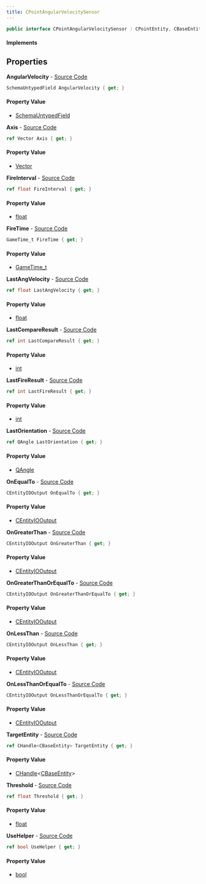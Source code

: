 ```yaml
---
title: CPointAngularVelocitySensor
---
```


```csharp
public interface CPointAngularVelocitySensor : CPointEntity, CBaseEntity, CEntityInstance, ISchemaClass<CEntityInstance>, ISchemaClass<CBaseEntity>, ISchemaClass<CPointEntity>, ISchemaClass<CPointAngularVelocitySensor>, ISchemaField, ISchemaClass, INativeHandle
```

#### Implements

## Properties

**AngularVelocity** - [Source Code](https://github.com/swiftly-solution/swiftlys2/blob/main/managed/src/SwiftlyS2.Generated/Schemas/Interfaces/CPointAngularVelocitySensor.cs#L37)

```csharp
SchemaUntypedField AngularVelocity { get; }
```

#### Property Value

- [SchemaUntypedField](/docs/api/shared/schemas/schemauntypedfield)

**Axis** - [Source Code](https://github.com/swiftly-solution/swiftlys2/blob/main/managed/src/SwiftlyS2.Generated/Schemas/Interfaces/CPointAngularVelocitySensor.cs#L32)

```csharp
ref Vector Axis { get; }
```

#### Property Value

- [Vector](/docs/api/shared/natives/vector)

**FireInterval** - [Source Code](https://github.com/swiftly-solution/swiftlys2/blob/main/managed/src/SwiftlyS2.Generated/Schemas/Interfaces/CPointAngularVelocitySensor.cs#L26)

```csharp
ref float FireInterval { get; }
```

#### Property Value

- [float](https://learn.microsoft.com/dotnet/api/system.single)

**FireTime** - [Source Code](https://github.com/swiftly-solution/swiftlys2/blob/main/managed/src/SwiftlyS2.Generated/Schemas/Interfaces/CPointAngularVelocitySensor.cs#L24)

```csharp
GameTime_t FireTime { get; }
```

#### Property Value

- [GameTime_t](/docs/api/shared/schemadefinitions/gametime_t)

**LastAngVelocity** - [Source Code](https://github.com/swiftly-solution/swiftlys2/blob/main/managed/src/SwiftlyS2.Generated/Schemas/Interfaces/CPointAngularVelocitySensor.cs#L28)

```csharp
ref float LastAngVelocity { get; }
```

#### Property Value

- [float](https://learn.microsoft.com/dotnet/api/system.single)

**LastCompareResult** - [Source Code](https://github.com/swiftly-solution/swiftlys2/blob/main/managed/src/SwiftlyS2.Generated/Schemas/Interfaces/CPointAngularVelocitySensor.cs#L20)

```csharp
ref int LastCompareResult { get; }
```

#### Property Value

- [int](https://learn.microsoft.com/dotnet/api/system.int32)

**LastFireResult** - [Source Code](https://github.com/swiftly-solution/swiftlys2/blob/main/managed/src/SwiftlyS2.Generated/Schemas/Interfaces/CPointAngularVelocitySensor.cs#L22)

```csharp
ref int LastFireResult { get; }
```

#### Property Value

- [int](https://learn.microsoft.com/dotnet/api/system.int32)

**LastOrientation** - [Source Code](https://github.com/swiftly-solution/swiftlys2/blob/main/managed/src/SwiftlyS2.Generated/Schemas/Interfaces/CPointAngularVelocitySensor.cs#L30)

```csharp
ref QAngle LastOrientation { get; }
```

#### Property Value

- [QAngle](/docs/api/shared/natives/qangle)

**OnEqualTo** - [Source Code](https://github.com/swiftly-solution/swiftlys2/blob/main/managed/src/SwiftlyS2.Generated/Schemas/Interfaces/CPointAngularVelocitySensor.cs#L47)

```csharp
CEntityIOOutput OnEqualTo { get; }
```

#### Property Value

- [CEntityIOOutput](/docs/api/shared/schemadefinitions/centityiooutput)

**OnGreaterThan** - [Source Code](https://github.com/swiftly-solution/swiftlys2/blob/main/managed/src/SwiftlyS2.Generated/Schemas/Interfaces/CPointAngularVelocitySensor.cs#L43)

```csharp
CEntityIOOutput OnGreaterThan { get; }
```

#### Property Value

- [CEntityIOOutput](/docs/api/shared/schemadefinitions/centityiooutput)

**OnGreaterThanOrEqualTo** - [Source Code](https://github.com/swiftly-solution/swiftlys2/blob/main/managed/src/SwiftlyS2.Generated/Schemas/Interfaces/CPointAngularVelocitySensor.cs#L45)

```csharp
CEntityIOOutput OnGreaterThanOrEqualTo { get; }
```

#### Property Value

- [CEntityIOOutput](/docs/api/shared/schemadefinitions/centityiooutput)

**OnLessThan** - [Source Code](https://github.com/swiftly-solution/swiftlys2/blob/main/managed/src/SwiftlyS2.Generated/Schemas/Interfaces/CPointAngularVelocitySensor.cs#L39)

```csharp
CEntityIOOutput OnLessThan { get; }
```

#### Property Value

- [CEntityIOOutput](/docs/api/shared/schemadefinitions/centityiooutput)

**OnLessThanOrEqualTo** - [Source Code](https://github.com/swiftly-solution/swiftlys2/blob/main/managed/src/SwiftlyS2.Generated/Schemas/Interfaces/CPointAngularVelocitySensor.cs#L41)

```csharp
CEntityIOOutput OnLessThanOrEqualTo { get; }
```

#### Property Value

- [CEntityIOOutput](/docs/api/shared/schemadefinitions/centityiooutput)

**TargetEntity** - [Source Code](https://github.com/swiftly-solution/swiftlys2/blob/main/managed/src/SwiftlyS2.Generated/Schemas/Interfaces/CPointAngularVelocitySensor.cs#L16)

```csharp
ref CHandle<CBaseEntity> TargetEntity { get; }
```

#### Property Value

- [CHandle](/docs/api/shared/natives/chandle-1)<[CBaseEntity](/docs/api/shared/schemadefinitions/cbaseentity)>

**Threshold** - [Source Code](https://github.com/swiftly-solution/swiftlys2/blob/main/managed/src/SwiftlyS2.Generated/Schemas/Interfaces/CPointAngularVelocitySensor.cs#L18)

```csharp
ref float Threshold { get; }
```

#### Property Value

- [float](https://learn.microsoft.com/dotnet/api/system.single)

**UseHelper** - [Source Code](https://github.com/swiftly-solution/swiftlys2/blob/main/managed/src/SwiftlyS2.Generated/Schemas/Interfaces/CPointAngularVelocitySensor.cs#L34)

```csharp
ref bool UseHelper { get; }
```

#### Property Value

- [bool](https://learn.microsoft.com/dotnet/api/system.boolean)

